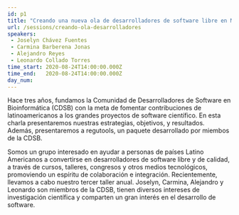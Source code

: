 ```yaml
---
id: p1
title: "Creando una nueva ola de desarrolladores de software libre en México y LatinoAmérica con la comunidad CDSB"
url: /sessions/creando-ola-desarrolladores
speakers:
 - Joselyn Chávez Fuentes
 - Carmina Barberena Jonas
 - Alejandro Reyes
 - Leonardo Collado Torres
time_start: 2020-08-24T14:00:00.000Z
time_end:   2020-08-24T14:00:00.000Z
day_num: 
---
```


Hace tres años, fundamos la Comunidad de Desarrolladores de Software en Bioinformática (CDSB) con la meta de fomentar contribuciones de latinoamericanos a los grandes proyectos de software científico. En esta charla presentaremos nuestras estrategias, objetivos, y resultados. Además, presentaremos a regutools, un paquete desarrollado por miembos de la CDSB.

Somos un grupo interesado en ayudar a personas de países Latino Americanos a convertirse en desarrolladores de software libre y de calidad, a través de cursos, talleres, congresos y otros medios tecnológicos, promoviendo un espíritu de colaboración e integración. Recientemente, llevamos a cabo nuestro tercer taller anual. Joselyn, Carmina, Alejandro y Leonardo son miembros de la CDSB, tienen diversos intereses de investigación científica y comparten un gran interés en el desarrollo de software.